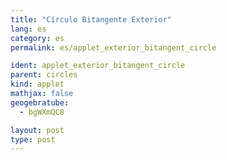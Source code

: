 ```yaml
---
title: "Círculo Bitangente Exterior"
lang: es
category: es
permalink: es/applet_exterior_bitangent_circle

ident: applet_exterior_bitangent_circle
parent: circles
kind: applet
mathjax: false
geogebratube:
  - bgWXmQC8

layout: post
type: post
---
```


<div style="height:600px; width:800px; margin: auto;" id="applet_containerbgWXmQC8"></div>